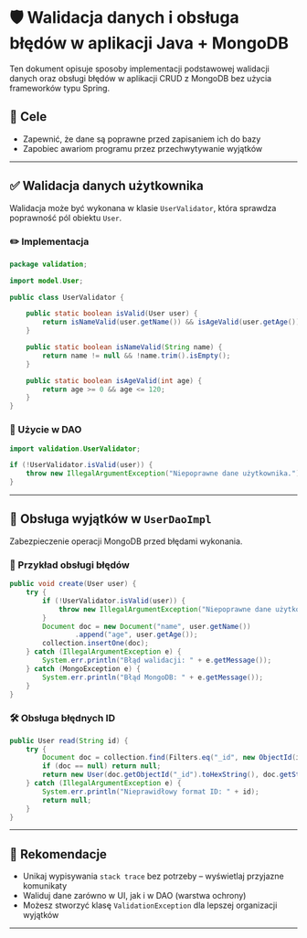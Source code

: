 # 🛡️ Walidacja danych i obsługa błędów w aplikacji Java + MongoDB

Ten dokument opisuje sposoby implementacji podstawowej walidacji danych oraz obsługi błędów w aplikacji CRUD z MongoDB bez użycia frameworków typu Spring.

## 🎯 Cele

* Zapewnić, że dane są poprawne przed zapisaniem ich do bazy
* Zapobiec awariom programu przez przechwytywanie wyjątków

---

## ✅ Walidacja danych użytkownika

Walidacja może być wykonana w klasie `UserValidator`, która sprawdza poprawność pól obiektu `User`.


### ✏️ Implementacja

```java
package validation;

import model.User;

public class UserValidator {

    public static boolean isValid(User user) {
        return isNameValid(user.getName()) && isAgeValid(user.getAge());
    }

    public static boolean isNameValid(String name) {
        return name != null && !name.trim().isEmpty();
    }

    public static boolean isAgeValid(int age) {
        return age >= 0 && age <= 120;
    }
}
```

### 📌 Użycie w DAO

```java
import validation.UserValidator;

if (!UserValidator.isValid(user)) {
    throw new IllegalArgumentException("Niepoprawne dane użytkownika.");
}
```

---

## 🧱 Obsługa wyjątków w `UserDaoImpl`

Zabezpieczenie operacji MongoDB przed błędami wykonania.

### 🧩 Przykład obsługi błędów

```java
public void create(User user) {
    try {
        if (!UserValidator.isValid(user)) {
            throw new IllegalArgumentException("Niepoprawne dane użytkownika.");
        }
        Document doc = new Document("name", user.getName())
                .append("age", user.getAge());
        collection.insertOne(doc);
    } catch (IllegalArgumentException e) {
        System.err.println("Błąd walidacji: " + e.getMessage());
    } catch (MongoException e) {
        System.err.println("Błąd MongoDB: " + e.getMessage());
    }
}
```

### 🛠 Obsługa błędnych ID

```java
public User read(String id) {
    try {
        Document doc = collection.find(Filters.eq("_id", new ObjectId(id))).first();
        if (doc == null) return null;
        return new User(doc.getObjectId("_id").toHexString(), doc.getString("name"), doc.getInteger("age"));
    } catch (IllegalArgumentException e) {
        System.err.println("Nieprawidłowy format ID: " + id);
        return null;
    }
}
```

---

## 📌 Rekomendacje

* Unikaj wypisywania `stack trace` bez potrzeby – wyświetlaj przyjazne komunikaty
* Waliduj dane zarówno w UI, jak i w DAO (warstwa ochrony)
* Możesz stworzyć klasę `ValidationException` dla lepszej organizacji wyjątków

---

